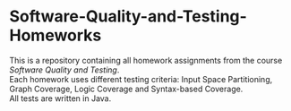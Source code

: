 # Software-Quality-and-Testing-Homeworks
This is a repository containing all homework assignments from the course <i>Software Quality and Testing</i>. <br>
Each homework uses different testing criteria: Input Space Partitioning, Graph Coverage, Logic Coverage and Syntax-based Coverage. <br> All tests are written in Java.

